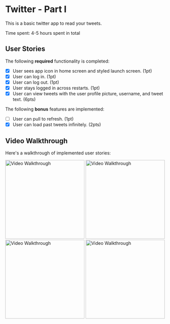 # Twitter - Part I

This is a basic twitter app to read your tweets.

Time spent: 4-5 hours spent in total

## User Stories

The following **required** functionality is completed:

- [X] User sees app icon in home screen and styled launch screen. (1pt)
- [X] User can log in. (1pt)
- [X] User can log out. (1pt)
- [X] User stays logged in across restarts. (1pt)
- [X] User can view tweets with the user profile picture, username, and tweet text. (6pts)

The following **bonus** features are implemented:

- [ ] User can pull to refresh. (1pt)
- [X] User can load past tweets infinitely. (2pts)

## Video Walkthrough

Here's a walkthrough of implemented user stories:

<img src='https://i.imgur.com/TpLFdSK.gif' title='Video Walkthrough' width=250 alt='Video Walkthrough'>

<img src='https://i.imgur.com/hn37maa.gif' title='Video Walkthrough' width=250 alt='Video Walkthrough'>

<img src='https://i.imgur.com/atiB8cn.gif' title='Video Walkthrough' width=250 alt='Video Walkthrough'>

<img src='https://i.imgur.com/TUKpueE.gif' title='Video Walkthrough' width=250 alt='Video Walkthrough'>
